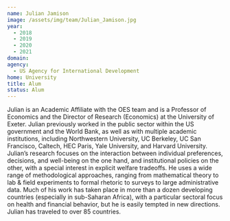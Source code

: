 ```yaml
---
name: Julian Jamison
image: /assets/img/team/Julian_Jamison.jpg
year: 
  - 2018
  - 2019
  - 2020
  - 2021
domain:
agency:
  - US Agency for International Development
home: University
title: Alum
status: Alum
---
```


Julian is an Academic Affiliate with the OES team and is a Professor of Economics and the Director of Research (Economics) at the University of Exeter. Julian previously  worked in the public sector within the US government and the World Bank, as well as with multiple academic institutions, including Northwestern University, UC Berkeley, UC San Francisco, Caltech, HEC Paris, Yale University, and Harvard University. Julian’s research focuses on the interaction between individual preferences, decisions, and well-being on the one hand, and institutional policies on the other, with a special interest in explicit welfare tradeoffs. He uses a wide range of methodological approaches, ranging from mathematical theory to lab & field experiments to formal rhetoric to surveys to large administrative data. Much of his work has taken place in more than a dozen developing countries (especially in sub-Saharan Africa), with a particular sectoral focus on health and financial behavior, but he is easily tempted in new directions. Julian has traveled to over 85 countries.
